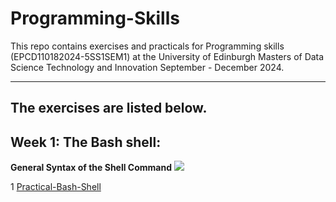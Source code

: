 # Programming-Skills

This repo contains exercises and practicals for Programming skills (EPCD110182024-5SS1SEM1) at the University of Edinburgh Masters of Data Science Technology and Innovation  September - December 2024. 

---

The exercises are listed below.
---

## Week 1: The Bash shell: 
**General Syntax of the Shell Command**
![](https://swcarpentry.github.io/shell-novice/fig/shell_command_syntax.svg)

1 [Practical-Bash-Shell](<practical bash shell.md>)
